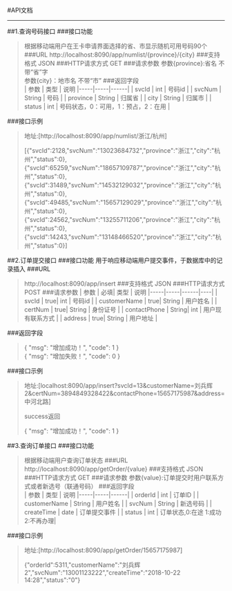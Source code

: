 #API文档
***
##1.查询号码接口
###接口功能
>根据移动端用户在王卡申请界面选择的省、市显示随机可用号码90个
###URL
>http://localhost:8090/app/numlist/{province}/{city}
###支持格式
>JSON
###HTTP请求方式
>GET
###请求参数
>参数{province}:省名 不带“省”字  
>参数{city}：地市名 不带“市”
###返回字段  
| 参数  | 类型 | 说明
|-----|-----|------|
| svcId  | int  | 号码id |
| svcNum  |  String | 号码 |
| province  | String  | 归属省 |
| city  | String  | 归属市 |
| status  | int  | 号码状态，0：可用，1：预占，2：在用 |

###接口示例
>地址:[http://localhost:8090/app/numlist/浙江/杭州]
>
>[{"svcId":2128,"svcNum":"13023684732","province":"浙江","city":"杭州","status":0},{"svcId":65259,"svcNum":"18657109787","province":"浙江","city":"杭州","status":0},{"svcId":31489,"svcNum":"14532129032","province":"浙江","city":"杭州","status":0},{"svcId":49485,"svcNum":"15657129029","province":"浙江","city":"杭州","status":0},{"svcId":24562,"svcNum":"13255711206","province":"浙江","city":"杭州","status":0},{"svcId":14243,"svcNum":"13148466520","province":"浙江","city":"杭州","status":0}]

##2.订单提交接口
###接口功能
用于响应移动端用户提交事件，于数据库中的记录插入
###URL
>http://localhost:8090/app/insert
###支持格式
>JSON
###HTTP请求方式
>POST
###请求参数
>| 参数  | 必填| 类型 | 说明
|-----|-----|------|----|
| svcId  | true| int  | 号码id |
| customerName  | true| String  | 用户姓名 |
| certNum  | true| String  | 身份证号 |
| contactPhone  | String| int  | 用户现有联系方式 |
| address  | true| String  | 用户地址 |
 
###返回字段  
>{
    "msg": "增加成功！",
    "code": 1
}  
>{
    "msg": "增加失败！",
    "code": 0
}




###接口示例
>地址:[localhost:8090/app/insert?svcId=13&customerName=刘兵辉2&certNum=3894849328422&contactPhone=15657175987&address=中河北路]  
>
>success返回
>
>{
    "msg": "增加成功！",
    "code": 1
}

##3.查询订单接口
###接口功能
>根据移动端用户查询订单状态
###URL
>http://localhost:8090/app/getOrder/{value}
###支持格式
>JSON
###HTTP请求方式
>GET
###请求参数
>参数{value}:订单提交时用户联系方式或者新选号（联通号码）
###返回字段  
>| 参数  | 类型 | 说明
|-----|-----|------|
| orderId  | int  | 订单ID |
| customerName  |  String | 用户姓名 |
| svcNum  | String  | 新选号码 |
| createTime  | date  | 订单提交事件 |
| status  | int  | 订单状态,0:在途 1:成功 2:不再办理|

###接口示例
>地址:[http://localhost:8090/app/getOrder/15657175987]
>
>{"orderId":5311,"customerName":"刘兵辉2","svcNum":"13001123222","createTime":"2018-10-22 14:28","status":"0"}